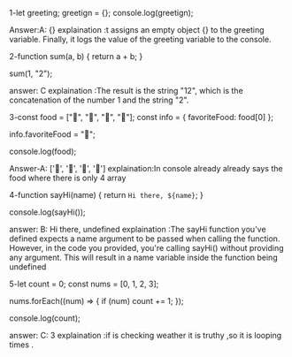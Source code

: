 
1-let greeting;
greetign = {};
console.log(greetign);

Answer:A: {}
explaination :t assigns an empty object {} to the greeting variable.
Finally, it logs the value of the greeting variable to the console.

2-function sum(a, b) {
return a + b;
}

sum(1, "2");

answer: C
explaination :The result is the string "12", which is the concatenation of the number 1 and the string "2".

3-const food = ["🍕", "🍫", "🥑", "🍔"];
const info = { favoriteFood: food[0] };

info.favoriteFood = "🍝";

console.log(food);

Answer-A: ['🍕', '🍫', '🥑', '🍔']
explaination:In console already already says the food where there is only 4 array

4-function sayHi(name) {
return `Hi there, ${name}`;
}

console.log(sayHi());

answer: B: Hi there, undefined
explaination :The sayHi function you've defined expects a name argument to be passed when calling the function. However, in the code you provided, you're calling sayHi() without providing any argument. This will result in a name variable inside the function being undefined

5-let count = 0;
const nums = [0, 1, 2, 3];

nums.forEach((num) => {
if (num) count += 1;
});

console.log(count);

answer: C: 3
explaination :if is checking weather it is truthy ,so it is looping times .
